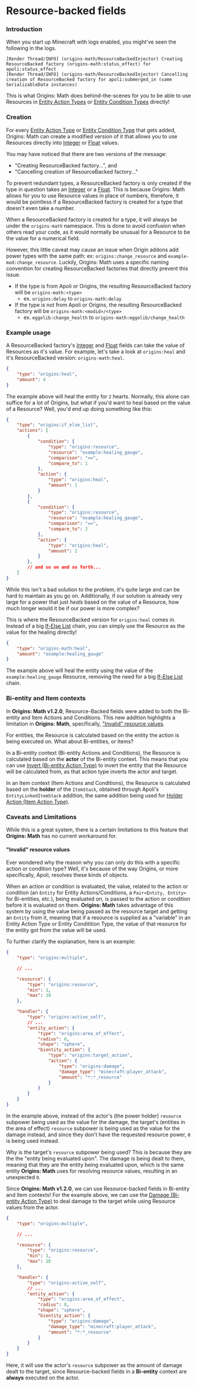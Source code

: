 # Resource-backed fields

### Introduction

When you start up Minecraft with logs enabled, you might've seen the following in the logs.

```
[Render Thread/INFO] (origins-math/ResourceBackedInjector) Creating ResourceBacked factory (origins-math:status_effect) for apoli:status_effect
[Render Thread/INFO] (origins-math/ResourceBackedInjector) Cancelling creation of ResourceBacked factory for apoli:submerged_in (same SerializableData instances)
```

This is what Origins: Math does behind-the-scenes for you to be able to use Resources in [Entity Action Types](../types/entity_action_types.md) or [Entity Condition Types](../types/entity_condition_types.md) directly!

### Creation

For every [Entity Action Type](../types/entity_action_types.md) or [Entity Condition Type](../types/entity_condition_types.md) that gets added, Origins: Math can create a modified version of it that allows you to use Resources directly into [Integer](https://origins.readthedocs.io/en/latest/types/data_types/integer/) or [Float](https://origins.readthedocs.io/en/latest/types/data_types/float/) values. 

You may have noticed that there are two versions of the message:

- "Creating ResourceBacked factory...", and  
- "Cancelling creation of ResourceBacked factory..."

To prevent redundant types, a ResourceBacked factory is only created if the type in question takes an [Integer](https://origins.readthedocs.io/en/latest/types/data_types/integer/) or a [Float](https://origins.readthedocs.io/en/latest/types/data_types/float/). This is because Origins: Math allows for you to use Resource values in place of numbers, therefore, it would be pointless if a ResourceBacked factory is created for a type that doesn't even take a number.

When a ResourceBacked factory is created for a type, it will always be under the `origins-math` namespace. This is done to avoid confusion when others read your code, as it would normally be unusual for a Resource to be the value for a numerical field.

However, this little caveat may cause an issue when Origin addons add power types with the same path: ex: `origins:change_resource` and `example-mod:change_resource`. Luckily, Origins: Math uses a specific naming convention for creating ResourceBacked factories that directly prevent this issue.

- If the type is from Apoli or Origins, the resulting ResourceBacked factory will be `origins-math:<type>`
	- ex. `origins:delay` to `origins-math:delay`
- If the type is not from Apoli or Origins, the resulting ResourceBacked factory will be `origins-math:<modid>/<type>`
	- ex. `eggolib:change_health` to `origins-math:eggolib/change_health`

### Example usage

A ResourceBacked factory's [Integer](https://origins.readthedocs.io/en/latest/types/data_types/integer/) and [Float](https://origins.readthedocs.io/en/latest/types/data_types/float/) fields can take the value of Resources as it's value. For example, let's take a look at `origins:heal` and it's ResourceBacked version: `origins-math:heal`.

```json
{
	"type": "origins:heal",
	"amount": 4
}
```

The example above will heal the entity for `2` hearts. Normally, this alone can suffice for a lot of Origins, but what if you'd want to heal based on the value of a Resource? Well, you'd end up doing something like this:

```json
{
	"type": "origins:if_else_list",
	"actions": [
		{
			"condition": {
				"type": "origins:resource",
				"resource": "example:healing_gauge",
				"comparison": "==",
				"compare_to": 1
			},
			"action": {
				"type": "origins:heal",
				"amount": 1
			}
		},
		{
			"condition": {
				"type": "origins:resource",
				"resource": "example:healing_gauge",
				"comparison": "==",
				"compare_to": 2
			},
			"action": {
				"type": "origins:heal",
				"amount": 2
			}
		},
		// and so on and so forth...
	]
}
```

While this isn't a bad solution to the problem, it's quite large and can be hard to maintain as you go on. Additionally, if our solution is already very large for a power that just *heals* based on the value of a Resource, how much longer would it be if our power is more complex?

This is where the ResourceBacked version for `origins:heal` comes in. Instead of a big [If-Else List](https://origins.readthedocs.io/en/latest/types/meta_action_types/if_else_list/) chain, you can simply use the Resource as the value for the healing directly!

```json
{
	"type": "origins-math:heal",
	"amount": "example:healing_gauge"
}
```

The example above will heal the entity using the value of the `example:healing_gauge` Resource, removing the need for a big [If-Else List](https://origins.readthedocs.io/en/latest/types/meta_action_types/if_else_list/) chain.

### Bi-entity and Item contexts

In **Origins: Math v1.2.0**, Resource-Backed fields were added to both the Bi-entity and Item Actions and Conditions. This new addition highlights a limitation in **Origins: Math**, specifically, ["Invalid" resource values](#invalid_resource_values).

For entities, the Resource is calculated based on the entity the action is being executed on. What about Bi-entities, or Items?

In a Bi-entity context (Bi-entity Actions and Conditions), the Resource is calculated based on the **actor** of the Bi-entity context. This means that you can use [Invert (Bi-entity Action Type)](https://origins.readthedocs.io/en/latest/types/bientity_action_types/invert/) to invert the entity that the Resource will be calculated from, as that action type inverts the actor and target.

In an Item context (Item Actions and Conditions), the Resource is calculated based on the **holder** of the `ItemStack`, obtained through Apoli's `EntityLinkedItemStack` addition, the same addition being used for [Holder Action (Item Action Type)](https://origins.readthedocs.io/en/latest/types/item_action_types/holder_action/).

### Caveats and Limitations

While this is a great system, there is a certain limitations to this feature that **Origins: Math** has no current workaround for.

#### "Invalid" resource values

Ever wondered why the reason why you can only do this with a specific action or condition type? Well, it's because of the way Origins, or more specifically, Apoli, resolves these kinds of objects.

When an action or condition is evaluated, the value, related to the action or condition (an `Entity` for Entity Actions/Conditions, a `Pair<Entity, Entity>` for Bi-entities, etc.), being evaluated on, is passed to the action or condition before it is evaluated on them. **Origins: Math** takes advantage of this system by using the value being passed as the resource target and getting an `Entity` from it, meaning that if a resource is supplied as a "variable" in an Entity Action Type or Entity Conditition Type, the value of that resource for the entity got from the value will be used.

To further clarify the explanation, here is an example:

```json
{
	"type": "origins:multiple",

	// ...

	"resource": {
		"type": "origins:resource",
		"min": 1,
		"max": 10
	},

	"handler": {
		"type": "origins:active_self",
		// ...
		"entity_action": {
			"type": "origins:area_of_effect",
			"radius": 8,
			"shape": "sphere",
			"bientity_action": {
				"type": "origins:target_action",
				"action": {
					"type": "origins:damage",
					"damage_type": "minecraft:player_attack",
					"amount": "*:*_resource"
				}
			}
		}
	}
}
```

In the example above, instead of the actor's (the power holder) `resource` subpower being used as the value for the damage, the target's (entities in the area of effect) `resource` subpower is being used as the value for the damage instead, and since they don't have the requested resource power, `0` is being used instead.

Why is the target's `resource` subpower being used? This is because they are the the "entity being evaluated upon". The damage is being dealt to them, meaning that they are the entity being evaluated upon, which is the same entity **Origins: Math** uses for resolving resource values, resulting in an unexpected `0`.

Since **Origins: Math v1.2.0**, we can use Resource-backed fields in Bi-entity and Item contexts! For the example above, we can use the [Damage (Bi-entity Action Type)](https://origins.readthedocs.io/en/latest/types/bientity_action_types/damage/) to deal damage to the target while using Resource values from the actor.

```json
{
	"type": "origins:multiple",

	// ...

	"resource": {
		"type": "origins:resource",
		"min": 1,
		"max": 10
	},

	"handler": {
		"type": "origins:active_self",
		// ...
		"entity_action": {
			"type": "origins:area_of_effect",
			"radius": 8,
			"shape": "sphere",
			"bientity_action": {
				"type": "origins:damage",
				"damage_type": "minecraft:player_attack",
				"amount": "*:*_resource"
			}
		}
	}
}
```

Here, it will use the actor's `resource` subpower as the amount of damage dealt to the target, since Resource-backed fields in a **Bi-entity** context are **always** executed on the actor.